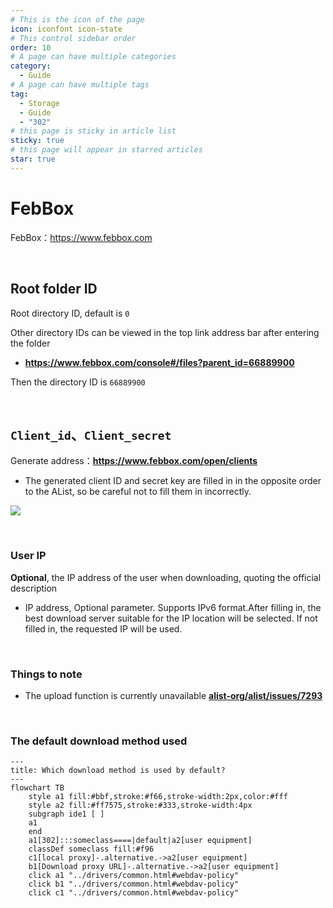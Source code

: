 ```yaml
---
# This is the icon of the page
icon: iconfont icon-state
# This control sidebar order
order: 10
# A page can have multiple categories
category:
  - Guide
# A page can have multiple tags
tag:
  - Storage
  - Guide
  - "302"
# this page is sticky in article list
sticky: true
# this page will appear in starred articles
star: true
---
```


# FebBox

FebBox：https://www.febbox.com

<br/>



## **Root folder ID**

Root directory ID, default is `0`

Other directory IDs can be viewed in the top link address bar after entering the folder

- **https://www.febbox.com/console#/files?parent_id=66889900**

Then the directory ID is `66889900`

<br/>



## **`Client_id`**、**`Client_secret`**

Generate address：**https://www.febbox.com/open/clients**

- The generated client ID and secret key are filled in in the opposite order to the AList, so be careful not to fill them in incorrectly.

![](/img/drivers/febbox/febox.png)

<br/>



### **User IP**

**Optional**, the IP address of the user when downloading, quoting the official description

- IP address, Optional parameter. Supports IPv6 format.After filling in, the best download server suitable for the IP location will be selected. If not filled in, the requested IP will be used.

<br/>



### **Things to note**

- The upload function is currently unavailable [**alist-org/alist/issues/7293**](https://github.com/alist-org/alist/issues/7293#issuecomment-2395776474)

<br/>



### **The default download method used**

```mermaid
---
title: Which download method is used by default?
---
flowchart TB
    style a1 fill:#bbf,stroke:#f66,stroke-width:2px,color:#fff
    style a2 fill:#ff7575,stroke:#333,stroke-width:4px
    subgraph ide1 [ ]
    a1
    end
    a1[302]:::someclass====|default|a2[user equipment]
    classDef someclass fill:#f96
    c1[local proxy]-.alternative.->a2[user equipment]
    b1[Download proxy URL]-.alternative.->a2[user equipment]
    click a1 "../drivers/common.html#webdav-policy"
    click b1 "../drivers/common.html#webdav-policy"
    click c1 "../drivers/common.html#webdav-policy"
```

